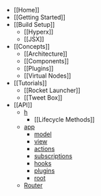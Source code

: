 * [[Home]]
* [[Getting Started]]
* [[Build Setup]]
  * [[Hyperx]]
  * [[JSX]]
* [[Concepts]]
  * [[Architecture]]
  * [[Components]]
  * [[Plugins]]
  * [[Virtual Nodes]]
* [[Tutorials]]
  * [[Rocket Launcher]]
  * [[Tweet Box]]
* [[API]]
  * [h](/hyperapp/hyperapp/wiki/api#h- "Hyperscript-style virtual node factory function")
    * [[Lifecycle Methods]]
  * [app](/hyperapp/hyperapp/wiki/api#app-)
    * [model](/hyperapp/hyperapp/wiki/api#model)
    * [view](/hyperapp/hyperapp/wiki/api#view)
    * [actions](/hyperapp/hyperapp/wiki/api#actions)
    * [subscriptions](/hyperapp/hyperapp/wiki/api#subscriptions)
    * [hooks](/hyperapp/hyperapp/wiki/api#hooks)
    * [plugins](/hyperapp/hyperapp/wiki/api#plugins)
    * [root](/hyperapp/hyperapp/wiki/api#root)
  * [Router](/hyperapp/hyperapp/wiki/api#Router)



